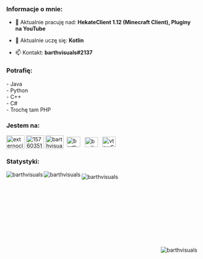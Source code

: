 <h3 align="left">Informacje o mnie:</h3>

- 🔭 Aktualnie pracuję nad: **HekateClient 1.12 (Minecraft Client), Pluginy na YouTube**

- 🌱 Aktualnie uczę się: **Kotlin**

- 📫 Kontakt: **barthvisuals#2137**

<h3 align="left">Potrafię:</h3>
- Java<br>
- Python<br>
- C++<br>
- C#<br>
- Trochę tam PHP<br>

<h3 align="left">Jestem na:</h3>
<p align="left"><a href="https://twitter.com/externoclub" target="blank"><img src="https://icons-for-free.com/iconfiles/png/512/twitter+twitter+logo+website+icon-1320190502299816317.png" alt="externoclub" width="48" height="36" align="middle" /></a> <a href="https://stackoverflow.com/users/15760351" target="blank"><img src="https://upload.wikimedia.org/wikipedia/commons/thumb/e/ef/Stack_Overflow_icon.svg/768px-Stack_Overflow_icon.svg.png" alt="15760351" width="47" height="35" align="middle" /></a> <a href="https://fb.com/barthvisualspriv" target="blank"><img src="https://partner-bud.pl/wp-content/uploads/2016/11/facebook-icon-preview-1.png" alt="barthvisualspriv" width="48" height="36" align="middle" /></a>&nbsp; <a href="https://instagram.com/barth.official" target="blank"><img src="https://upload.wikimedia.org/wikipedia/commons/thumb/a/a5/Instagram_icon.png/1024px-Instagram_icon.png" alt="barth.official" width="36" height="27" align="middle" /></a> &nbsp; <a href="https://www.youtube.com/c/barthvisuals" target="blank"><img src="https://upload.wikimedia.org/wikipedia/commons/thumb/0/09/YouTube_full-color_icon_%282017%29.svg/800px-YouTube_full-color_icon_%282017%29.svg.png" alt="barthvisuals" width="35" height="26" align="middle" /></a> &nbsp; <a href="https://discord.gg/vtnwSbSFDh" target="blank"><img src="https://cdn.iconscout.com/icon/free/png-512/discord-3-569463.png" alt="vtnwSbSFDh" width="36" height="27" align="middle" /></a></p>
<h3 align="left">Statystyki:</h3>
<p><img src="https://github-readme-stats.vercel.app/api?username=barthvisuals&show_icons=true&theme=radical&locale=en" alt="barthvisuals" align="left" /><img src="https://github-readme-stats.vercel.app/api/wakatime?username=BarthVisuals&theme=radical" alt="barthvisuals" align="middle" />&nbsp;<img src="https://github-readme-stats.vercel.app/api/top-langs?username=barthvisuals&show_icons=true&theme=radical&locale=en&layout=compact" alt="barthvisuals" align="left" /></p>
<p>&nbsp;</p>
<h3 align="left">&nbsp;</h3>
<h3 align="left">&nbsp;</h3>
<h3 align="left">&nbsp;</h3>

<p align="right"><img src="https://komarev.com/ghpvc/?username=barthvisuals&amp;label=Profile%20views&amp;color=0e75b6&amp;style=flat" alt="barthvisuals" /></p>
